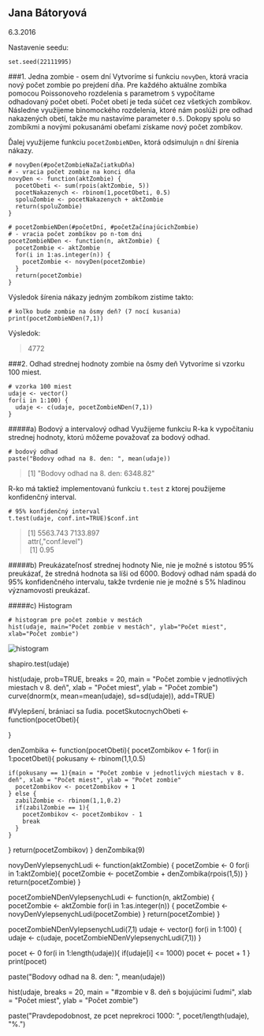 ## Jana Bátoryová
6.3.2016

Nastavenie seedu:
```
set.seed(22111995)
```

###1. Jedna zombie - osem dní
Vytvoríme si funkciu ```novyDen```, ktorá vracia nový počet zombie po prejdení dňa.
Pre každého aktuálne zombíka pomocou Poissonoveho rozdelenia s parametrom ```5``` vypočítame 
odhadovaný počet obetí. Počet obetí je teda súčet cez všetkých zombíkov. 
Následne využijeme binomockého rozdelenia, ktoré nám poslúži pre odhad nakazených obetí, 
takže mu nastavíme parameter ```0.5```. Dokopy spolu so zombíkmi a novými pokusanámi obeťami 
získame nový počet zombíkov. 

Ďalej využijeme funkciu ```pocetZombieNDen```, ktorá odsimulujn ```n``` dní šírenia nákazy.

```
# novyDen(#početZombieNaZačiatkuDňa)
# - vracia počet zombie na konci dňa
novyDen <- function(aktZombie) {
  pocetObeti <- sum(rpois(aktZombie, 5))
  pocetNakazenych <- rbinom(1,pocetObeti, 0.5)
  spoluZombie <- pocetNakazenych + aktZombie
  return(spoluZombie)
}

# pocetZombieNDen(#početDní, #početZačínajúcichZombie)
# - vracia počet zombíkov po n-tom dni
pocetZombieNDen <- function(n, aktZombie) {
  pocetZombie <- aktZombie
  for(i in 1:as.integer(n)) {
    pocetZombie <- novyDen(pocetZombie)
  }
  return(pocetZombie)
}
```

Výsledok šírenia nákazy jedným zombíkom zistíme takto:
```
# koľko bude zombie na ôsmy deň? (7 nocí kusania)
print(pocetZombieNDen(7,1))
```
Výsledok: 
>4772

###2. Odhad strednej hodnoty zombie na ôsmy deň
Vytvoríme si vzorku 100 miest.
```
# vzorka 100 miest
udaje <- vector()
for(i in 1:100) {
  udaje <- c(udaje, pocetZombieNDen(7,1))
}
```
#####a) Bodový a intervalový odhad
Využijeme funkciu R-ka k vypočítaniu strednej hodnoty, ktorú môžeme považovať za bodový odhad.
```
# bodový odhad
paste("Bodovy odhad na 8. den: ", mean(udaje))
```
> [1] "Bodovy odhad na 8. den:  6348.82"

R-ko má taktiež implementovanú funkciu ```t.test``` z ktorej použijeme konfidenčný interval.
```
# 95% konfidenčný interval
t.test(udaje, conf.int=TRUE)$conf.int
```
> [1] 5563.743 7133.897  
> attr(,"conf.level")  
> [1] 0.95  

#####b) Preukázateľnosť strednej hodnoty
Nie, nie je možné s istotou 95% preukázať, že stredná hodnota sa líši od 6000. Bodový odhad nám spadá do 95% konfidenčného intervalu, takže tvrdenie nie je možné s 5% hladinou významovosti preukázať.

#####c) Histogram
```
# histogram pre počet zombie v mestách
hist(udaje, main="Počet zombie v mestách", ylab="Počet miest", xlab="Počet zombie")
```
![histogram](http://atrey.karlin.mff.cuni.cz/~jankasvk/myself/hist1.png)


shapiro.test(udaje)

hist(udaje, prob=TRUE, breaks = 20, main = "Počet zombie v jednotlivých miestach v 8. deň", xlab = "Počet miest", ylab = "Počet zombie")
curve(dnorm(x, mean=mean(udaje), sd=sd(udaje)), add=TRUE)

#Vylepšení, brániaci sa ľudia.
pocetSkutocnychObeti <- function(pocetObeti){
  
}

denZombika <- function(pocetObeti){
  pocetZombikov <- 1
  for(i in 1:pocetObeti){
    pokusany <- rbinom(1,1,0.5)
    
    if(pokusany == 1){main = "Počet zombie v jednotlivých miestach v 8. deň", xlab = "Počet miest", ylab = "Počet zombie"
      pocetZombikov <- pocetZombikov + 1
    } else {
      zabilZombie <- rbinom(1,1,0.2)
      if(zabilZombie == 1){
        pocetZombikov <- pocetZombikov - 1
        break
      }
    }
  }
  return(pocetZombikov)
}
denZombika(9)

novyDenVylepsenychLudi <- function(aktZombie) {
  pocetZombie <- 0
  for(i in 1:aktZombie){
    pocetZombie <- pocetZombie + denZombika(rpois(1,5))
  }
  return(pocetZombie)
}

pocetZombieNDenVylepsenychLudi <- function(n, aktZombie) {
  pocetZombie <- aktZombie
  for(i in 1:as.integer(n)) {
    pocetZombie <- novyDenVylepsenychLudi(pocetZombie)
  }
  return(pocetZombie)
}

pocetZombieNDenVylepsenychLudi(7,1)
udaje <- vector()
for(i in 1:100) {
  udaje <- c(udaje, pocetZombieNDenVylepsenychLudi(7,1))
}

pocet <- 0
for(i in 1:length(udaje)){
  if(udaje[i] <= 1000) pocet <- pocet + 1
}
print(pocet)

paste("Bodovy odhad na 8. den: ", mean(udaje))

hist(udaje, breaks = 20, main = "#zombie v 8. deň s bojujúcimi ľudmi", xlab = "Počet miest", ylab = "Počet zombie")

paste("Pravdepodobnost, ze pcet neprekroci 1000: ", pocet/length(udaje), "%.")

```
